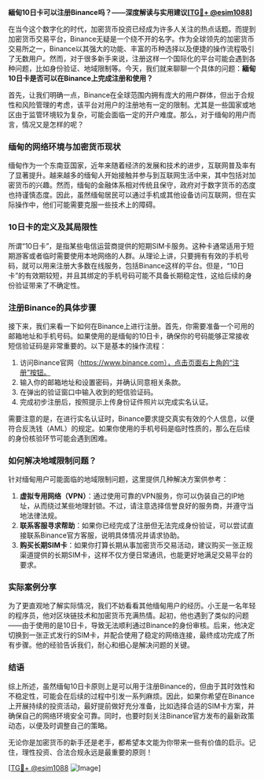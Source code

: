 **緬甸10日卡可以注册Binance吗？——深度解读与实用建议[[TG💪+ @esim1088](https://t.me/s/esim1088)]**

在当今这个数字化的时代，加密货币投资已经成为许多人关注的热点话题。而提到加密货币交易平台，Binance无疑是一个绕不开的名字。作为全球领先的加密货币交易所之一，Binance以其强大的功能、丰富的币种选择以及便捷的操作流程吸引了无数用户。然而，对于很多新手来说，注册这样一个国际化的平台可能会遇到各种问题，比如身份验证、地域限制等。今天，我们就来聊聊一个具体的问题：**緬甸10日卡是否可以在Binance上完成注册和使用？**

首先，让我们明确一点，Binance在全球范围内拥有庞大的用户群体，但出于合规性和风险管理的考虑，该平台对用户的注册地有一定的限制。尤其是一些国家或地区由于监管环境较为复杂，可能会面临一定的开户难度。那么，对于缅甸的用户而言，情况又是怎样的呢？

### 缅甸的网络环境与加密货币现状

缅甸作为一个东南亚国家，近年来随着经济的发展和技术的进步，互联网普及率有了显著提升。越来越多的缅甸人开始接触并参与到互联网生活中来，其中包括对加密货币的兴趣。然而，缅甸的金融体系相对传统且保守，政府对于数字货币的态度也持谨慎态度。因此，虽然缅甸居民可以通过手机或其他设备访问互联网，但在实际操作中，他们可能需要克服一些技术上的障碍。

### 10日卡的定义及其局限性

所谓“10日卡”，是指某些电信运营商提供的短期SIM卡服务。这种卡通常适用于短期游客或者临时需要使用本地网络的人群。从理论上讲，只要拥有有效的手机号码，就可以用来注册大多数在线服务，包括Binance这样的平台。但是，“10日卡”的有效期较短，并且其绑定的手机号码可能不具备长期稳定性，这给后续的身份验证带来了不确定性。

### 注册Binance的具体步骤

接下来，我们来看一下如何在Binance上进行注册。首先，你需要准备一个可用的邮箱地址和手机号码。如果使用的是缅甸的10日卡，确保你的号码能够正常接收短信验证码是非常重要的。以下是基本的操作流程：

1. 访问Binance官网（https://www.binance.com），点击页面右上角的“注册”按钮。
2. 输入你的邮箱地址和设置密码，并确认同意相关条款。
3. 在弹出的验证窗口中输入收到的短信验证码。
4. 完成初步注册后，按照提示上传身份证件照片以完成实名认证。

需要注意的是，在进行实名认证时，Binance要求提交真实有效的个人信息，以便符合反洗钱（AML）的规定。如果你使用的手机号码是临时性质的，那么在后续的身份核验环节可能会遇到困难。

### 如何解决地域限制问题？

针对缅甸用户可能面临的地域限制问题，这里提供几种解决方案供参考：

1. **虚拟专用网络（VPN）**：通过使用可靠的VPN服务，你可以伪装自己的IP地址，从而绕过某些地理封锁。不过，请注意选择信誉良好的服务商，并遵守当地法律法规。
2. **联系客服寻求帮助**：如果你已经完成了注册但无法完成身份验证，可以尝试直接联系Binance官方客服，说明具体情况并请求协助。
3. **购买长期SIM卡**：如果你打算长期从事加密货币交易活动，建议购买一张正规渠道提供的长期SIM卡，这样不仅方便日常通讯，也能更好地满足交易平台的要求。

### 实际案例分享

为了更直观地了解实际情况，我们不妨看看其他缅甸用户的经历。小王是一名年轻的程序员，他对区块链技术和加密货币充满热情。起初，他也遇到了类似的问题——由于使用的是10日卡，导致无法顺利通过Binance的身份审核。后来，他决定切换到一张正式发行的SIM卡，并配合使用了稳定的网络连接，最终成功完成了所有步骤。他的经验告诉我们，耐心和细心是解决问题的关键。

### 结语

综上所述，虽然缅甸10日卡原则上是可以用于注册Binance的，但由于其时效性和不稳定性，可能会在后续的过程中引发一系列麻烦。因此，如果你希望在Binance上开展持续的投资活动，最好提前做好充分准备，比如选择合适的SIM卡方案，并确保自己的网络环境安全可靠。同时，也要时刻关注Binance官方发布的最新政策动态，以便及时调整自己的策略。

无论你是加密货币的新手还是老手，都希望本文能为你带来一些有价值的启示。记住，理性投资、合法合规永远是最重要的原则！

[[TG💪+ @esim1088](https://t.me/s/esim1088) ![Image](https://i.postimg.cc/4NQfJmqS/Snipaste-2025-05-13-00-14-12.png)]